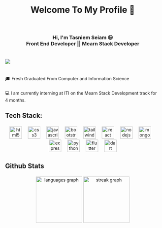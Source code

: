 <br clear="both">

<h1 align="center">Welcome To My Profile  👋</h1>

###

<br clear="both">

<h3 align="center">Hi, I'm Tasniem Seiam 😃<br>Front End Developer || Mearn Stack Developer</h3>

###

<br clear="both">

<img align="left" src="https://visitor-badge.laobi.icu/badge?page_id=tasniemseiam.tasniemseiam&left_color=darkslategrey&right_color=steelblue&left_text=Profile%20Views"  />

###

<br clear="both">

<p align="left">🎓 Fresh Graduated From Computer and Information Science</p>

###

<p align="left">💻 I am currently interning at ITI on the Mearn Stack Development track for 4 months.</p>

###

<h2 align="left">Tech Stack:</h2>

###

<div align="center">
  <img src="https://skillicons.dev/icons?i=html" height="40" alt="html5 logo"  />
  <img width="12" />
  <img src="https://skillicons.dev/icons?i=css" height="40" alt="css3 logo"  />
  <img width="12" />
  <img src="https://skillicons.dev/icons?i=js" height="40" alt="javascript logo"  />
  <img width="12" />
  <img src="https://skillicons.dev/icons?i=bootstrap" height="40" alt="bootstrap logo"  />
  <img width="12" />
  <img src="https://skillicons.dev/icons?i=tailwind" height="40" alt="tailwindcss logo"  />
  <img width="12" />
  <img src="https://skillicons.dev/icons?i=react" height="40" alt="react logo"  />
  <img width="12" />
  <img src="https://skillicons.dev/icons?i=nodejs" height="40" alt="nodejs logo"  />
  <img width="12" />
  <img src="https://skillicons.dev/icons?i=mongodb" height="40" alt="mongodb logo"  />
  <img width="12" />
  <img src="https://skillicons.dev/icons?i=express" height="40" alt="express logo"  />
  <img width="12" />
  <img src="https://skillicons.dev/icons?i=py" height="40" alt="python logo"  />
  <img width="12" />
  <img src="https://skillicons.dev/icons?i=flutter" height="40" alt="flutter logo"  />
  <img width="12" />
  <img src="https://skillicons.dev/icons?i=dart" height="40" alt="dart logo"  />
</div>

###

<h2 align="left">Github Stats</h2>

###

<div align="center">
  <img src="https://github-readme-stats.vercel.app/api/top-langs?username=tasniemseiam&locale=en&hide_title=false&layout=compact&card_width=320&langs_count=5&theme=dracula&hide_border=false&order=2" height="150" alt="languages graph"  />
  <img src="https://streak-stats.demolab.com?user=tasniemseiam&locale=en&mode=daily&theme=dracula&hide_border=false&border_radius=5&order=3" height="150" alt="streak graph"  />
</div>

###
